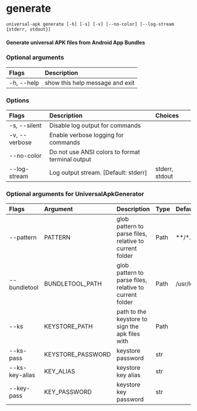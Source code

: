 
generate
========


``universal-apk generate [-h] [-s] [-v] [--no-color] [--log-stream {stderr, stdout}]  ``
#### Generate universal APK files from Android App Bundles

### Optional arguments

|Flags|Description|
| :--- | :--- |
|-h, --help|show this help message and exit|

### Options

|Flags|Description|Choices|
| :--- | :--- | :--- |
|-s, --silent|Disable log output for commands||
|-v, --verbose|Enable verbose logging for commands||
|--no-color|Do not use ANSI colors to format terminal output||
|--log-stream|Log output stream. [Default: stderr]|stderr, stdout|

### Optional arguments for UniversalApkGenerator

|Flags|Argument|Description|Type|Default|
| :--- | :--- | :--- | :--- | :--- |
|--pattern|PATTERN|glob pattern to parse files, relative to current folder|Path|**/*.aab|
|--bundletool|BUNDLETOOL_PATH|glob pattern to parse files, relative to current folder|Path|/usr/local/bin/bundletool.jar|
|--ks|KEYSTORE_PATH|path to the keystore to sign the apk files with|Path||
|--ks-pass|KEYSTORE_PASSWORD|keystore password|str||
|--ks-key-alias|KEY_ALIAS|keystore key alias|str||
|--key-pass|KEY_PASSWORD|keystore key password|str||
